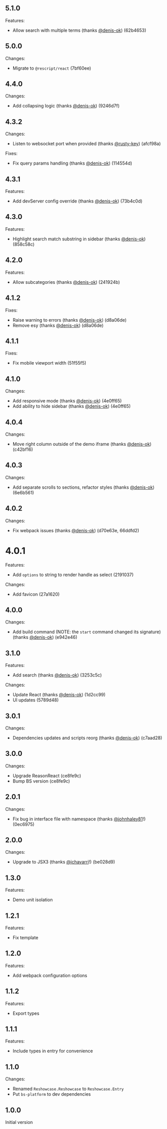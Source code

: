 ## 5.1.0

Features:

- Allow search with multiple terms (thanks [@denis-ok](https://github.com/denis-ok)) (62b4653)

## 5.0.0

Changes:

- Migrate to `@rescript/react` (7bf60ee)

## 4.4.0

Changes:

- Add collapsing logic (thanks [@denis-ok](https://github.com/denis-ok)) (9246d7f)

## 4.3.2

Changes:

- Listen to websocket port when provided (thanks [@rusty-key](https://github.com/rusty-key)) (afcf98a)

Fixes:

- Fix query params handling (thanks [@denis-ok](https://github.com/denis-ok)) (114554d)

## 4.3.1

Features:

- Add devServer config override (thanks [@denis-ok](https://github.com/denis-ok)) (73b4c0d)

## 4.3.0

Features:

- Highlight search match substring in sidebar (thanks [@denis-ok](https://github.com/denis-ok)) (858c58c)

## 4.2.0

Features:

- Allow subcategories (thanks [@denis-ok](https://github.com/denis-ok)) (241924b)

## 4.1.2

Fixes:

- Raise warning to errors (thanks [@denis-ok](https://github.com/denis-ok)) (d8a06de)
- Remove esy (thanks [@denis-ok](https://github.com/denis-ok)) (d8a06de)

## 4.1.1

Fixes:

- Fix mobile viewport width (51f55f5)

## 4.1.0

Changes:

- Add responsive mode (thanks [@denis-ok](https://github.com/denis-ok)) (4e0ff65)
- Add ability to hide sidebar (thanks [@denis-ok](https://github.com/denis-ok)) (4e0ff65)

## 4.0.4

Changes:

- Move right column outside of the demo iframe (thanks [@denis-ok](https://github.com/denis-ok)) (c42bf16)

## 4.0.3

Changes:

- Add separate scrolls to sections, refactor styles (thanks [@denis-ok](https://github.com/denis-ok)) (6e6b561)

## 4.0.2

Changes:

- Fix webpack issues (thanks [@denis-ok](https://github.com/denis-ok)) (d70e63e, 66ddfd2)

# 4.0.1

Features:

- Add `options` to string to render handle as select (2191037)

Changes:

- Add favicon (27a1620)

## 4.0.0

Changes:

- Add build command (NOTE: the `start` command changed its signature) (thanks [@denis-ok](https://github.com/denis-ok)) (e942e46)

## 3.1.0

Features:

- Add search (thanks [@denis-ok](https://github.com/denis-ok)) (3253c5c)

Changes:

- Update React (thanks [@denis-ok](https://github.com/denis-ok)) (1d2cc99)
- UI updates (5789d48)


## 3.0.1

Changes:

- Dependencies updates and scripts reorg (thanks [@denis-ok](https://github.com/denis-ok)) (c7aad28)

## 3.0.0

Changes:

- Upgrade ReasonReact (ce8fe9c)
- Bump BS version (ce8fe9c)

## 2.0.1

Changes:

- Fix bug in interface file with namespace (thanks [@johnhaley81](https://github.com/johnhaley81)!) (0ec6975)

## 2.0.0

Changes:

- Upgrade to JSX3 (thanks [@jchavarri](https://github.com/jchavarri)!) (be028d9)

## 1.3.0

Features:

- Demo unit isolation

## 1.2.1

Features:

- Fix template

## 1.2.0

Features:

- Add webpack configuration options

## 1.1.2

Features:

- Export types

## 1.1.1

Features:

- Include types in entry for convenience

## 1.1.0

Changes:

- Renamed `Reshowcase.Reshowcase` to `Reshowcase.Entry`
- Put `bs-platform` to dev dependencies

## 1.0.0

Initial version

